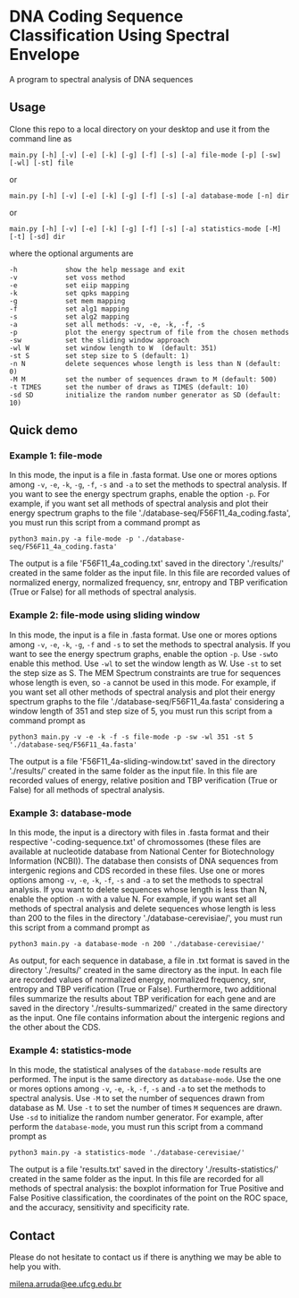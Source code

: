# DNA Coding Sequence Classification Using Spectral Envelope
A program to spectral analysis of DNA sequences

## Usage
Clone this repo to a local directory on your desktop and use it from the command line as

`main.py [-h] [-v] [-e] [-k] [-g] [-f] [-s] [-a] file-mode [-p] [-sw] [-wl] [-st] file`

or 

`main.py [-h] [-v] [-e] [-k] [-g] [-f] [-s] [-a] database-mode [-n] dir`

or

`main.py [-h] [-v] [-e] [-k] [-g] [-f] [-s] [-a] statistics-mode [-M] [-t] [-sd] dir`

where the optional arguments are

```
-h            show the help message and exit
-v            set voss method
-e            set eiip mapping
-k            set qpks mapping
-g            set mem mapping
-f            set alg1 mapping
-s            set alg2 mapping
-a            set all methods: -v, -e, -k, -f, -s
-p            plot the energy spectrum of file from the chosen methods
-sw           set the sliding window approach
-wl W         set window length to W  (default: 351)
-st S         set step size to S (default: 1)
-n N          delete sequences whose length is less than N (default: 0)
-M M          set the number of sequences drawn to M (default: 500)
-t TIMES      set the number of draws as TIMES (default: 10)
-sd SD        initialize the random number generator as SD (default: 10)
```
## Quick demo

### Example 1: file-mode
In this mode, the input is a file in .fasta format. Use one or mores options among `-v`, `-e`, `-k`, `-g`, `-f`, `-s` and `-a` to set the methods to spectral analysis. If you want to see the energy spectrum graphs, enable the option `-p`. For example, if you want set all methods of spectral analysis and plot their energy spectrum graphs to the file './database-seq/F56F11_4a_coding.fasta', you must run this script from a command prompt as

`python3 main.py -a file-mode -p './database-seq/F56F11_4a_coding.fasta'`

The output is a file 'F56F11_4a_coding.txt' saved in the directory './results/' created in the same folder as the input file. In this file are recorded values of normalized energy, normalized frequency, snr, entropy and TBP verification (True or False) for all methods of spectral analysis.

### Example 2: file-mode using sliding window
In this mode, the input is a file in .fasta format. Use one or mores options among `-v`, `-e`, `-k`, `-g`, `-f` and `-s` to set the methods to spectral analysis. If you want to see the energy spectrum graphs, enable the option `-p`. Use `-sw`to enable this method. Use `-wl` to set the window length as W. Use `-st` to set the step size as S. The MEM Spectrum constraints are true for sequences whose length is even, so `-a` cannot be used in this mode. For example, if you want set all other methods of spectral analysis and plot their energy spectrum graphs to the file './database-seq/F56F11_4a.fasta' considering a window length of 351 and step size of 5, you must run this script from a command prompt as

`python3 main.py -v -e -k -f -s file-mode -p -sw -wl 351 -st 5 './database-seq/F56F11_4a.fasta'`

The output is a file 'F56F11_4a-sliding-window.txt' saved in the directory './results/' created in the same folder as the input file. In this file are recorded values of energy, relative position and TBP verification (True or False) for all methods of spectral analysis.

### Example 3: database-mode
In this mode, the input is a directory with files in .fasta format and their respective '-coding-sequence.txt' of chromossomes (these files are available at nucleotide database from National Center for Biotechnology Information (NCBI)). The database then consists of DNA sequences from intergenic regions and CDS recorded in these files. Use one or mores options among `-v`, `-e`, `-k`, `-f`, `-s` and `-a` to set the methods to spectral analysis. If you want to delete sequences whose length is less than N, enable the option `-n` with a value N. For example, if you want set all methods of spectral analysis and delete sequences whose length is less than 200 to the files in the directory './database-cerevisiae/', you must run this script from a command prompt as

`python3 main.py -a database-mode -n 200 './database-cerevisiae/'`

As output, for each sequence in database, a file in .txt format is saved in the directory './results/' created in the same directory as the input. In each file are recorded values of normalized energy, normalized frequency, snr, entropy and TBP verification (True or False). Furthermore, two additional files summarize the results about TBP verification for each gene and are saved in the directory './results-summarized/' created in the same directory as the input. One file contains information about the intergenic regions and the other about the CDS.

### Example 4: statistics-mode
In this mode, the statistical analyses of the `database-mode` results are performed. The input is the same directory as `database-mode`. Use the one or mores options among `-v`, `-e`, `-k`, `-f`, `-s` and `-a` to set the methods to spectral analysis. Use `-M` to set the number of sequences drawn from database as M. Use `-t` to set the number of times `M` sequences are drawn. Use `-sd` to initialize the random number generator. For example, after perform the `database-mode`, you must run this script from a command prompt as

`python3 main.py -a statistics-mode './database-cerevisiae/'`

The output is a file 'results.txt' saved in the directory './results-statistics/' created in the same folder as the input. In this file are recorded for all methods of spectral analysis: the boxplot information for True Positive and False Positive classification, the coordinates of the point on the ROC space, and the accuracy, sensitivity and specificity rate.

## Contact
Please do not hesitate to contact us if there is anything we may be able to help you with.

milena.arruda@ee.ufcg.edu.br
